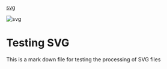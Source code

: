 [svg](https://mfjamil.github.io/smyld-java/apps/pe/check2.svg?label=Testing)

![svg](https://mfjamil.github.io/smyld-java/apps/pe/check.svg?label=Testing)



# Testing SVG

This is a mark down file for testing the processing of SVG files

